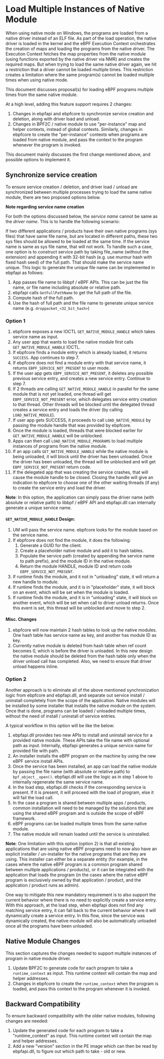 # Load Multiple Instances of Native Module

When using native mode on Windows, the programs are loaded from a native driver instead of an ELF file. As part of the
load operation, the native driver is loaded in the kernel and the eBPF Execution Context orchestrates the creation of
maps and loading the programs from the native driver. The Execution Context fetches the map properties from the native
module (using functions exported by the native driver via NMR) and creates the required maps.
But when trying to load the same native driver again, we hit a restriction that a driver cannot be loaded multiple
times. This restriction creates a limitation where the same program(s) cannot be loaded multiple times when using
native mode.

This document discusses proposal(s) for loading eBPF programs multiple times from the same native module.

At a high level, adding this feature support requires 2 changes:
1. Changes in ebpfapi and ebpfcore to synchronize service creation and deletion, along with driver load and unload.
1. Changes in BPF2C / native module to use "per-instance" map and helper contexts, instead of global contexts.
Similarly, changes in ebpfcore to create the "per-instance" contexts when programs are loaded from native module,
and pass the context to the program whenever the program is invoked.

This document mainly discusses the first change mentioned above, and possible options to implement it.

## Synchronize service creation
To ensure service creation / deletion, and driver load / unload are synchronized between multiple processes trying to
load the same native module, there are two proposed options below.

**Note regarding service name creation**

For both the options discussed below, the *service name* cannot be same as the *driver name*. This is to handle the
following scenario:

If two different applications / products have their own native programs (sys files) that have same file name, but are
located in different paths, these two sys files should be allowed to be loaded at the same time. If the service name is
same as sys file name, that will not work. To handle such a case, one option is to construct service path by taking
file_name (without the extension) and appending it with 32-bit hash (e.g. use murmur hash with fixed hash seed) of the
full path. That should make the service name unique. This logic to generate the unique file name can be implemented in
ebpfapi as follows:
1. App passes file name to libbpf / eBPF APIs. This can be just the file name, or file name including absolute or
relative path.
2. ebpfapi calls `GetFullPathName` to get the full path of the file.
3. Compute hash of the full path.
4. Use the hash of full path and the file name to generate unique service name (e.g. `droppacket_<32_bit_hash>`)

### Option 1

1. ebpfcore exposes a new IOCTL `GET_NATIVE_MODULE_HANDLE` which takes service name as input.
2. Any user app that wants to load the native module first calls `GET_NATIVE_MODULE_HANDLE` IOCTL.
3. If ebpfcore finds a module entry which is already loaded, it returns `SUCCESS`. App continues to step 7.
4. If ebpfcore does not find a module entry with that service name, it returns `EBPF_SERVICE_NOT_PRESENT` to user mode.
5. If the user app gets `EBPF_SERVICE_NOT_PRESENT`, it deletes any possible previous service entry, and creates a new
   service entry. Continue to step 7.
6. If 2 threads are calling `GET_NATIVE_MODULE_HANDLE` in parallel for the same module that is not yet loaded, one
thread will get `EBPF_SERVICE_NOT_PRESENT` error, which delegates service entry creation to that thread. Other threads
will be blocked until the delegated thread creates a service entry and loads the driver (by calling
`LOAD_NATIVE_MODULE`).
7. If user app gets SUCCESS, it proceeds to call `LOAD_NATIVE_MODULE` by passing the module handle that was provided
by ebpfcore.
8. Once the module is loaded, threads that were blocked earlier for `GET_NATIVE_MODULE_HANDLE` will be unblocked.
9. Apps can then call `LOAD_NATIVE_MODULE_PROGRAMS` to load multiple instances of programs from the native module.
10. If an app calls `GET_NATIVE_MODULE_HANDLE` while the native module is being unloaded, it will block until the
driver has been unloaded. Once the driver has been unloaded, the thread will be unblocked and will get
`EBPF_SERVICE_NOT_PRESENT` return code.
11. If the delegated app that was creating the service crashes, that will cause the module handle to be closed. Closing
the handle will give an indication to ebpfcore to choose one of the other waiting threads (if any) to create the service
entry and load the driver.

**Note**: In this option, the application can simply pass the driver name (with absolute or relative path) to libbpf /
eBPF API and ebpfapi.dll can internally generate a unique service name.

#### `GET_NATIVE_MODULE_HANDLE` Design:
1. UM will pass the service name. ebpfcore looks for the module based on the service name.
2. If ebpfcore does not find the module, it does the following:
    1. Generate a GUID for the client.
    2. Create a placeholder native module and add it to hash tables.
    3. Populate the service path (created by appending the service name to path prefix), and the module ID in the
    native module.
    4. Return the module HANDLE, module ID and return code `EBPF_SERVICE_NOT_PRESENT`.
3. If runtime finds the module, and it not in "unloading" state, it will return a new handle to module.
4. If runtime finds the module, and it is in "placeholder" state, it will block on an event, which will be set when the
module is loaded.
5. If runtime finds the module, and it is in "unloading" state, it will block on another event, which will be set when
call to driver unload returns. Once this event is set, this thread will be unblocked and move to step 2.

#### Misc. Changes
1. ebpfcore will now maintain 2 hash tables to look up the native modules. One hash table has service name as key, and
another has module ID as key.
2. Currently native module is deleted from hash table when ref count becomes 0, which is before the driver is unloaded.
In this new design the native module should be deleted from the hash table only when the driver unload call has
completed. Also, we need to ensure that driver unload happens inline.

### Option 2
Another approach is to eliminate all of the above mentioned synchronization logic from ebpfcore and ebpfapi.dll, and
separate out service install / uninstall completely from the scope of the application. Native modules will be installed
by some installer that installs the native module on the system. Once that is done, programs can be loaded / unloaded
multiple times, without the need of install / uninstall of service entries.

A typical workflow in this option will be like the below:

1. ebpfapi.dll provides two new APIs to install and uninstall service for a provided native module. These APIs take the
file name with optional path as input. Internally, ebpfapi generates a unique service name for provided file with path.
2. An installer installs the eBPF program on the machine by using the new eBPF service install APIs.
3. Once the service has been installed, an app can load the native module by passing the file name (with absolute or
relative path) to `bpf_object__open()`. ebpfapi.dll will use the logic as in step 1 above to internally regenerate the
same service name.
4. In the load step, ebpfapi.dll checks if the corresponding service is present. If it is present, it will proceed with
the load of program, else it will fail the load call.
5. In the case a program is shared between multiple apps / products, common installation will need to be managed by the
solutions that are using the shared eBPF program and is outside the scope of eBPF framework.
6. eBPF programs can be loaded multiple times from the same native module.
7. The native module will remain loaded until the service is uninstalled.


**Note**:
One limitation with this option (option 2) is that all existing applications that are using native eBPF programs need
to now also have an explicit installer / un-installer for the native programs that are they are using. This installer
can either be a separate entity (for example, in the cases where the native eBPF program is a common program shared
between multiple applications / products), or it can be integrated with the application that loads the program (in the
cases where the native eBPF program is exclusively owned by that application / product, and the application / product runs as admin).

One way to mitigate this new mandatory requirement is to also support the current behavior where there is no need to
explicitly create a service entry. With this approach, at the load step, when ebpfapi does not find any matching service
entry, it can fall back to the current behavior where it will dynamically create a service entry. In this flow, since the
service was dynamically created, the native module will also be automatically unloaded once all the programs have been
unloaded.

## Native Module Changes
This section captures the changes needed to support multiple instances of program in native module driver.

1. Update BPF2C to generate code for each program to take a `runtime_context` as input. This runtime context will
contain the map and helper addresses.
2. Changes in ebpfcore to create the `runtime_context` when the program is loaded, and pass this context to the
program whenever it is invoked.

## Backward Compatibility
To ensure backward compatibility with the older native modules, following changes are needed:

1. Update the generated code for each program to take a "runtime_context" as input. This runtime context will contain the map and helper addresses.
2. Add a new "version" section in the PE image which can then be read by ebpfapi.dll, to figure out which path to take - old or new.
